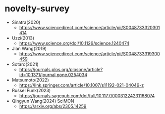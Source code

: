 # novelty-survey


- Sinatra(2020)
  - https://www.sciencedirect.com/science/article/pii/S0048733320301414
- Uzzi(2013)
  - https://www.science.org/doi/10.1126/science.1240474
- Jian Wang(2019)
  - https://www.sciencedirect.com/science/article/pii/S0048733319300459
- Sotaro(2021)
  - https://journals.plos.org/plosone/article?id=10.1371/journal.pone.0254034
- Matsumoto(2022)
  - https://link.springer.com/article/10.1007/s11192-021-04049-z
- Russel Funk(2023)
  - https://journals.sagepub.com/doi/full/10.1177/00031224231168074
- Qingyun Wang(2024) SciMON
  - https://arxiv.org/abs/2305.14259
